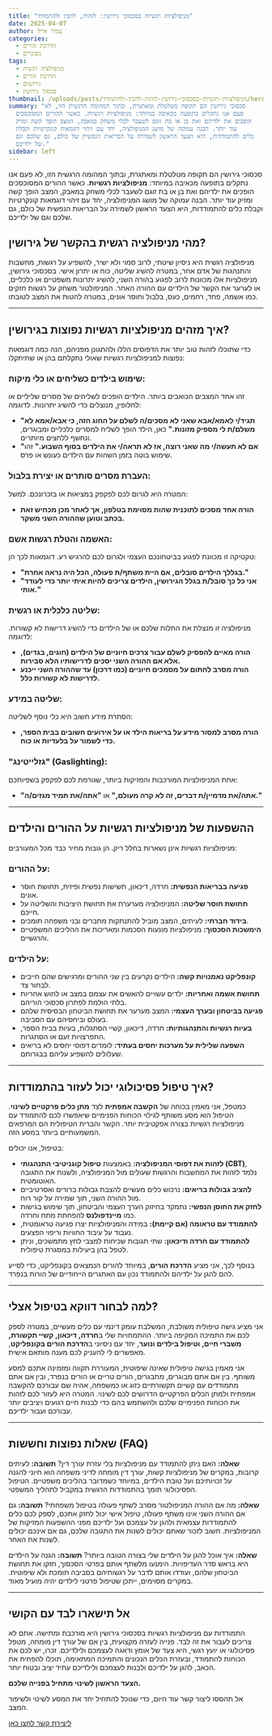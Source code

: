 ```yaml
---
title: "מניפולציות רגשיות בסכסוכי גירושין: לזהות, להבין ולהתמודד"
date: 2025-04-07
author: עמיר אייל
categories:
  - הדרכת הורים
  - מבוגרים
tags:
  - מניפולציה רגשית
  - הדרכת הורים
  - גירושים
  - סכסוך גירושין
thumbnail: /uploads/posts/מניפולציות-רגשיות-בסכסוכי-גירושין-לזהות-להבין-ולהתמודד/hero.jpg
summary: "סכסוכי גירושין הם תקופה מטלטלת ומאתגרת, ובתוך המהומה הרגשית הזו, לא
  פעם אנו נתקלים בתופעה מכאיבה במיוחד: מניפולציות רגשיות. כאשר ההורים המסוכסכים
  הופכים את ילדיהם ואת בן או בת זוגם לשעבר לכלי משחק במאבק, המצב הופך קשה ומזיק
  עוד יותר. הבנה עמוקה של מושג המניפולציה, יחד עם זיהוי דוגמאות קונקרטיות וקבלת
  כלים להתמודדות, היא הצעד הראשון לשמירה על הבריאות הנפשית של כולם, גם שלכם וגם
  של ילדיכם."
sidebar: left
---
```



סכסוכי גירושין הם תקופה מטלטלת ומאתגרת, ובתוך המהומה הרגשית הזו, לא פעם אנו נתקלים בתופעה מכאיבה במיוחד: **מניפולציות רגשיות**. כאשר ההורים המסוכסכים הופכים את ילדיהם ואת בן או בת זוגם לשעבר לכלי משחק במאבק, המצב הופך קשה ומזיק עוד יותר. הבנה עמוקה של מושג המניפולציה, יחד עם זיהוי דוגמאות קונקרטיות וקבלת כלים להתמודדות, היא הצעד הראשון לשמירה על הבריאות הנפשית של כולם, גם שלכם וגם של ילדיכם.

<!--more-->

## מהי מניפולציה רגשית בהקשר של גירושין?

מניפולציה רגשית היא ניסיון שיטתי, לרוב סמוי ולא ישיר, להשפיע על רגשות, מחשבות והתנהגות של אדם אחר, במטרה להשיג שליטה, כוח או יתרון אישי. בסכסוכי גירושין, מניפולציות אלו מכוונות לרוב לפגוע בהורה השני, להשיג יתרונות משפטיים או כלכליים, או לערער את הקשר של הילדים עם ההורה האחר. המניפולטור משחק על רגשות חזקים כמו אשמה, פחד, רחמים, כעס, בלבול וחוסר אונים, במטרה להטות את המצב לטובתו.

---

## איך מזהים מניפולציות רגשיות נפוצות בגירושין?

כדי שתוכלו לזהות טוב יותר את הדפוסים הללו ולהתגונן מפניהם, הנה כמה דוגמאות נפוצות למניפולציות רגשיות שאולי נתקלתם בהן או שתיתקלו:

### שימוש בילדים כשליחים או כלי מיקוח:
זהו אחד המצבים הכואבים ביותר. הילדים הופכים לשליחים של מסרים שליליים או לחלופין, מנוצלים כדי להשיג יתרונות. לדוגמה:
* **"תגיד/י לאמא/אבא שאני לא מסכים/ה לשלם על החוג הזה, כי אבא/אמא לא משלם/ת לי מספיק מזונות."** כאן, הילד הופך לשליח למסרים כלכליים ומבוגרים, ונחשף ללחצים מיותרים.
* **"אם לא תעשה/י מה שאני רוצה, אז לא תראה/י את הילדים בסוף השבוע."** זהו שימוש בוטה בזמן השהות עם הילדים כעונש או פרס.

### העברת מסרים סותרים או יצירת בלבול:
המטרה היא לגרום לכם לפקפק במציאות או בזכרונכם. למשל:
* **הורה אחד מסכים לתוכנית שהות מסוימת בטלפון, אך לאחר מכן מכחיש זאת בכתב וטוען שההורה השני משקר.**

### האשמה והטלת רגשות אשם:
טקטיקה זו מכוונת לפגוע בביטחונכם העצמי ולגרום לכם להרגיש רע. דוגמאות לכך הן:
* **"בגללך הילדים סובלים, אם היית משתף/ת פעולה, הכל היה נראה אחרת."**
* **"אני כל כך סובל/ת בגלל הגירושין, הילדים צריכים להיות איתי יותר כדי לעודד אותי."**

### שליטה כלכלית או רגשית:
מניפולציה זו מנצלת את התלות שלכם או של הילדים כדי להשיג דרישות לא קשורות. לדוגמה:
* **הורה מאיים להפסיק לשלם עבור צרכים חיוניים של הילדים (חוגים, בגדים), אלא אם ההורה השני יסכים לדרישותיו הלא סבירות.**
* **הורה מסרב לחתום על מסמכים חיוניים (כמו דרכון) עד שההורה השני ייכנע לדרישות לא קשורות כלל.**

### שליטה במידע:
הסתרת מידע חשוב היא כלי נוסף לשליטה:
* **הורה מסרב למסור מידע על בריאות הילד או על אירועים חשובים בבית הספר, כדי לשמור על בלעדיות או כוח.**

### "גזלייטינג" (Gaslighting):
אחת המניפולציות המורכבות והמזיקות ביותר, שגורמת לכם לפקפק בשפיותכם:
* **"אתה/את מדמיין/ת דברים, זה לא קרה מעולם,"** או **"אתה/את תמיד מגזים/ה."**

---

## ההשפעות של מניפולציות רגשיות על ההורים והילדים

מניפולציות רגשיות אינן נשארות בחלל ריק. הן גובות מחיר כבד מכל המעורבים:

### על ההורים:
* **פגיעה בבריאות הנפשית:** חרדה, דיכאון, תשישות נפשית ופיזית, תחושת חוסר אונים.
* **תחושת חוסר שליטה:** המניפולציה מערערת את תחושת היציבות והשליטה על חייכם.
* **בידוד חברתי:** לעיתים, המצב מוביל להתנתקות מחברים ובני משפחה תומכים.
* **הימשכות הסכסוך:** מניפולציות מונעות הסכמות ומאריכות את ההליכים המשפטיים והרגשיים.

### על הילדים:
* **קונפליקט נאמנויות קשה:** הילדים נקרעים בין שני ההורים ומרגישים שהם חייבים לבחור צד.
* **תחושת אשמה ואחריות:** ילדים עשויים להאשים את עצמם במצב או לחוש אחריות בלתי הולמת לפתרון סכסוכי הוריהם.
* **פגיעה בביטחון ובערך העצמי:** המצב מערער את תחושת הביטחון הבסיסית שלהם בעולם וביחסיהם עם הסביבה.
* **בעיות רגשיות והתנהגותיות:** חרדה, דיכאון, קשיי הסתגלות, בעיות בבית הספר, התפרצויות זעם או הסתגרות.
* **השפעה שלילית על מערכות יחסים בעתיד:** לומדים דפוסי יחסים לא בריאים שעלולים להשפיע עליהם בבגרותם.

---

## איך טיפול פסיכולוגי יכול לעזור בהתמודדות?

כמטפל, אני מאמין בכוחה של **הקשבה אמפתית** לצד **מתן כלים פרקטיים לשינוי**. הטיפול הוא מסע משותף לגילוי הכוחות הפנימיים שיאפשרו לכם להתמודד עם מניפולציות רגשיות בצורה אפקטיבית יותר. הקשר והברית הטיפולית הם המרפאים המשמעותיים ביותר במסע הזה.

בטיפול, אנו יכולים:
* **לזהות את דפוסי המניפולציה:** באמצעות **טיפול קוגניטיבי התנהגותי (CBT)**, נלמד לזהות את המחשבות והרגשות שעולים מול המניפולציה, ולשנות את התגובה האוטומטית.
* **להציב גבולות בריאים:** נרכוש כלים מעשיים להצבת גבולות ברורים ואסרטיביים מול ההורה השני, תוך שמירה על קור רוח.
* **לחזק את החוסן הנפשי:** נתמקד בחיזוק הערך העצמי והביטחון, תוך שימוש בגישות כמו **מיינדפולנס** להפחתת מתח וחרדה.
* **להתמודד עם טראומה (אם קיימת):** במידה והמניפולציות יצרו פגיעה טראומטית, נעבוד על עיבוד החוויות וריפוי הפצעים.
* **להתמודד עם חרדה ודיכאון:** שתי תגובות שכיחות למצבי לחץ מתמשכים, וניתן לטפל בהן ביעילות במסגרת טיפולית.

בנוסף לכך, אני מציע **הדרכת הורים**, במיוחד להורים הנמצאים בקונפליקט, כדי לסייע להם להגן על ילדיהם ולהתמודד נכון עם האתגרים הייחודיים של הורות בנפרד.

---

## למה לבחור דווקא בטיפול אצלי?

אני מציע גישה טיפולית משולבת, המשלבת עומק דינמי עם כלים מעשיים, במטרה לספק לכם את התמיכה המקיפה ביותר. ההתמחויות שלי ב**חרדה, דיכאון, קשיי תקשורת, משברי חיים, וטיפול בילדים ונוער**, יחד עם ניסיוני ב**הדרכת הורים בקונפליקט**, מאפשרים לי להעניק לכם מענה מותאם אישית.

אני מאמין בגישה טיפולית שאינה שיפוטית, המעוררת תקווה ומזמינה אתכם למסע משותף. בין אם אתם מבוגרים, מתבגרים, הורים טריים או הורים בנפרד, ובין אם אתם מתמודדים עם קשיים תקשורתיים כזוג או כמשפחה, אהיה שם עבורכם להקשבה אמפתית ולמתן הכלים הפרקטיים הדרושים לכם לשינוי. המטרה היא לעזור לכם לזהות את הכוחות הפנימיים שלכם ולהשתמש בהם כדי לבנות חיים רגועים ויציבים יותר עבורכם ועבור ילדיכם.

---

## שאלות נפוצות וחששות (FAQ)

**שאלה:** האם ניתן להתמודד עם מניפולציות בלי עזרת עורך דין?
**תשובה:** לעיתים קרובות, במקרים של מניפולציות קשות, עורך דין מומחה לדיני משפחה הוא חיוני להגנה על זכויותיכם ועל טובת הילדים, במיוחד כשמדובר בהליכים משפטיים. הטיפול הפסיכולוגי תומך בהתמודדות הרגשית במקביל לתהליך המשפטי.

**שאלה:** מה אם ההורה המניפולטור מסרב לשתף פעולה בטיפול משפחתי?
**תשובה:** גם אם ההורה השני אינו משתף פעולה, טיפול אישי יכול לחזק אתכם, לספק לכם כלים להתמודדות עצמאית ולהגן על עצמכם ועל ילדיכם מפני ההשפעות המזיקות של המניפולציות. חשוב לזכור שאתם יכולים לשנות את התגובה שלכם, גם אם אינכם יכולים לשנות את האחר.

**שאלה:** איך אוכל להגן על הילדים שלי בצורה הטובה ביותר?
**תשובה:** הגנה על הילדים היא בראש סדר העדיפויות. הימנעו מלשתף אותם בפרטי הסכסוך, חזקו את תחושת הביטחון שלהם, ועודדו אותם לדבר על רגשותיהם בסביבה תומכת ולא שיפוטית. במקרים מסוימים, ייתכן שטיפול פרטני לילדים יהיה מועיל מאוד.

---

## אל תישארו לבד עם הקושי

התמודדות עם מניפולציות רגשיות בסכסוכי גירושין היא מורכבת ומתישה. אתם לא צריכים לעבור את זה לבד. פנייה לעזרה מקצועית, בין אם של עורך דין מומחה, מטפל פסיכולוגי או יועץ רגשי, היא צעד של אומץ ודאגה לעצמכם ולילדיכם. זכרו, יש לכם את הכוחות להתמודד, ובעזרת הכלים הנכונים והתמיכה המתאימה, תוכלו להפחית את הכאב, להגן על ילדיכם ולבנות לעצמכם ולילדיכם עתיד יציב ובטוח יותר.

**הצעד הראשון לשינוי מתחיל בפנייה שלכם.**

אל תהססו ליצור קשר עוד היום, כדי שנוכל להתחיל יחד את המסע לשינוי ולשיפור המצב.

[ליצירת קשר לחצו כאן](https://www.yourwebsite.com/contact/)

